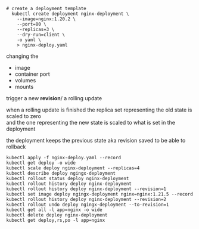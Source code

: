 ```
# create a deployment template
  kubectl create deployment nginx-deployment \
    --image=nginx:1.20.2 \
    --port=80 \
    --replicas=3 \
    --dry-run=client \
    -o yaml \
    > nginx-deploy.yaml

```

changing the

+ image
+ container port
+ volumes
+ mounts

trigger a new **revision**/ a rolling update

when a rolling update is finished the replica set representing the old state is scaled to zero  
and the one representing the new state is scaled to what is set in the deployment

the deployment keeps the previous state aka revision saved to be able to rollback


```
kubectl apply -f nginx-deploy.yaml --record
kubectl get deploy -o wide
kubectl scale deploy nginx-deployment --replicas=4
kubectl describe deploy ngingx-deployment
kubectl rollout status deploy nginx-deployment
kubectl rollout history deploy nginx-deployment
kubectl rollout history deploy nginx-deployment --revision=1
kubectl set image deploy ngingx-deployment nginx=nginx:1.21.5 --record
kubectl rollout history deploy nginx-deployment --revision=2
kubectl rollout undo deploy ngingx-deployment --to-revision=1
kubectl get all -l app=nginx -o wide
kubectl delete deploy nginx-deployment
kubectl get deploy,rs,po -l app=nginx
```


